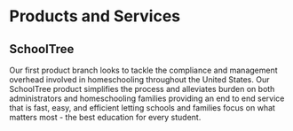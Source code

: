 <div class="table-wrapper" markdown="block">

# Products and Services

## SchoolTree
Our first product branch looks to tackle the compliance and management overhead involved in homeschooling throughout the United States. Our SchoolTree product simplifies the process and alleviates burden on both administrators and homeschooling families providing an end to end service that is fast, easy, and efficient letting schools and families focus on what matters most - the best education for every student.

</div>